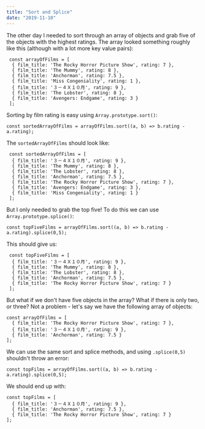 ```yaml
---
title: "Sort and Splice"
date: "2019-11-10"
---
```

The other day I needed to sort through an array of objects and grab five of the objects with the highest ratings. The array looked something roughly like this (although with a lot more key value pairs):

```
 const arrayOfFilms = [
  { film_title: 'The Rocky Horror Picture Show', rating: 7 },
  { film_title: 'The Mummy', rating: 8 },
  { film_title: 'Anchorman', rating: 7.5 },
  { film_title: 'Miss Congeniality', rating: 1 },
  { film_title: '３－４Ｘ１０月', rating: 9 },
  { film_title: 'The Lobster', rating: 8 },
  { film_title: 'Avengers: Endgame', rating: 3 }
 ];
```

Sorting by film rating is easy using `Array.prototype.sort()`:

```
const sortedArrayOfFilms = arrayOfFilms.sort((a, b) => b.rating - a.rating);
```

The `sortedArrayOfFilms` should look like:

```
 const sortedArrayOfFilms = [
  { film_title: '３－４Ｘ１０月', rating: 9 },
  { film_title: 'The Mummy', rating: 8 },
  { film_title: 'The Lobster', rating: 8 },
  { film_title: 'Anchorman', rating: 7.5 },
  { film_title: 'The Rocky Horror Picture Show', rating: 7 },
  { film_title: 'Avengers: Endgame', rating: 3 },
  { film_title: 'Miss Congeniality', rating: 1 }
 ];
```

But I only needed to grab the top five! To do this we can use `Array.prototype.splice()`:

```
const topFiveFilms = arrayOfFilms.sort((a, b) => b.rating - a.rating).splice(0,5);
```

This should give us:

```
 const topFiveFilms = [
  { film_title: '３－４Ｘ１０月', rating: 9 },
  { film_title: 'The Mummy', rating: 8 },
  { film_title: 'The Lobster', rating: 8 },
  { film_title: 'Anchorman', rating: 7.5 },
  { film_title: 'The Rocky Horror Picture Show', rating: 7 }
 ];
```

But what if we don't have five objects in the array? What if there is only two, or three?
Not a problem - let's say we have the following array of objects:

```
const arrayOfFilms = [
  { film_title: 'The Rocky Horror Picture Show', rating: 7 },
  { film_title: '３－４Ｘ１０月', rating: 9 },
  { film_title: 'Anchorman', rating: 7.5 }
];
```

We can use the same sort and splice methods, and using `.splice(0,5)` shouldn't throw an error:

```
const topFilms = arrayOfFilms.sort((a, b) => b.rating - a.rating).splice(0,5);
```

We should end up with:

```
const topFilms = [
  { film_title: '３－４Ｘ１０月', rating: 9 },
  { film_title: 'Anchorman', rating: 7.5 },
  { film_title: 'The Rocky Horror Picture Show', rating: 7 }
];
```
